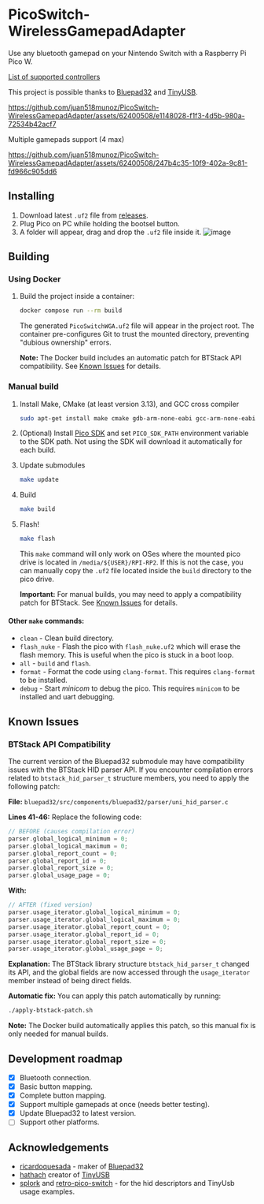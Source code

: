 # PicoSwitch-WirelessGamepadAdapter
Use any bluetooth gamepad on your Nintendo Switch with a Raspberry Pi Pico W.

[List of supported controllers](https://bluepad32.readthedocs.io/en/latest/supported_gamepads/)

This project is possible thanks to [Bluepad32](https://github.com/ricardoquesada/bluepad32) and [TinyUSB](https://github.com/hathach/tinyusb).

https://github.com/juan518munoz/PicoSwitch-WirelessGamepadAdapter/assets/62400508/e1148028-f1f3-4d5b-980a-72534b42acf7

Multiple gamepads support (4 max)

https://github.com/juan518munoz/PicoSwitch-WirelessGamepadAdapter/assets/62400508/247b4c35-10f9-402a-9c81-fd966c905dd6

## Installing
1. Download latest `.uf2` file from [releases](https://github.com/juan518munoz/PicoSwitch-WirelessGamepadAdapter/releases).
2. Plug Pico on PC while holding the bootsel button.
3. A folder will appear, drag and drop the `.uf2` file inside it.
   ![image](https://github.com/juan518munoz/PicoSwitch-WirelessGamepadAdapter/assets/62400508/9185e9d4-0b41-44cb-83b8-f706c67d144c)

## Building
### Using Docker

1. Build the project inside a container:
   ```bash
   docker compose run --rm build
   ```
   The generated `PicoSwitchWGA.uf2` file will appear in the project root. The container pre-configures Git to trust the mounted
   directory, preventing "dubious ownership" errors.

   **Note:** The Docker build includes an automatic patch for BTStack API compatibility. See [Known Issues](#known-issues) for details.

### Manual build

1. Install Make, CMake (at least version 3.13), and GCC cross compiler
   ```bash
   sudo apt-get install make cmake gdb-arm-none-eabi gcc-arm-none-eabi build-essential
   ```
2. (Optional) Install [Pico SDK](https://github.com/raspberrypi/pico-sdk) and set `PICO_SDK_PATH` environment variable to the SDK path. Not using the SDK will download it automatically for each build.
3. Update submodules
   ```bash
   make update
   ```
4. Build
   ```bash
   make build
   ```
5. Flash!
   ```bash
   make flash
   ```
   This `make` command will only work on OSes where the mounted pico drive is located in `/media/${USER}/RPI-RP2`. If this is not the case, you can manually copy the `.uf2` file located inside the `build` directory to the pico drive.

   **Important:** For manual builds, you may need to apply a compatibility patch for BTStack. See [Known Issues](#known-issues) for details.

#### Other `make` commands:
- `clean` - Clean build directory.
- `flash_nuke` - Flash the pico with `flash_nuke.uf2` which will erase the flash memory. This is useful when the pico is stuck in a boot loop.
- `all` - `build` and `flash`.
- `format` - Format the code using `clang-format`. This requires `clang-format` to be installed.
- `debug` - Start _minicom_ to debug the pico. This requires `minicom` to be installed and uart debugging.

## Known Issues

### BTStack API Compatibility

The current version of the Bluepad32 submodule may have compatibility issues with the BTStack HID parser API. If you encounter compilation errors related to `btstack_hid_parser_t` structure members, you need to apply the following patch:

**File:** `bluepad32/src/components/bluepad32/parser/uni_hid_parser.c`

**Lines 41-46:** Replace the following code:
```c
// BEFORE (causes compilation error)
parser.global_logical_minimum = 0;
parser.global_logical_maximum = 0;
parser.global_report_count = 0;
parser.global_report_id = 0;
parser.global_report_size = 0;
parser.global_usage_page = 0;
```

**With:**
```c
// AFTER (fixed version)
parser.usage_iterator.global_logical_minimum = 0;
parser.usage_iterator.global_logical_maximum = 0;
parser.usage_iterator.global_report_count = 0;
parser.usage_iterator.global_report_id = 0;
parser.usage_iterator.global_report_size = 0;
parser.usage_iterator.global_usage_page = 0;
```

**Explanation:** The BTStack library structure `btstack_hid_parser_t` changed its API, and the global fields are now accessed through the `usage_iterator` member instead of being direct fields.

**Automatic fix:** You can apply this patch automatically by running:
```bash
./apply-btstack-patch.sh
```

**Note:** The Docker build automatically applies this patch, so this manual fix is only needed for manual builds.

## Development roadmap
- [x] Bluetooth connection.
- [x] Basic button mapping.
- [x] Complete button mapping.
- [x] Support multiple gamepads at once (needs better testing).
- [x] Update Bluepad32 to latest version.
- [ ] Support other platforms.

## Acknowledgements
- [ricardoquesada](https://github.com/ricardoquesada) - maker of [Bluepad32](https://github.com/ricardoquesada/bluepad32)
- [hathach](https://github.com/hathach) creator of [TinyUSB](https://github.com/hathach/tinyusb)
- [splork](https://github.com/aveao/splork) and [retro-pico-switch](https://github.com/DavidPagels/retro-pico-switch) - for the hid descriptors and TinyUsb usage examples.

